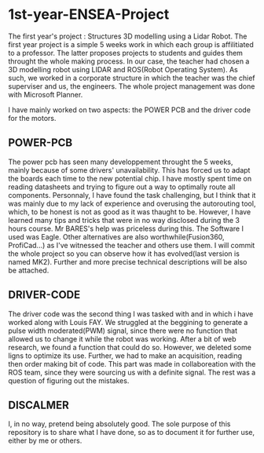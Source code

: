 # 1st-year-ENSEA-Project
The first year's project : Structures 3D modelling using a Lidar Robot.
The first year project is a simple 5 weeks work in which each group is affilitiated to a professor. The latter proposes projects to students and guides them throught the whole making process. In our case, the teacher had chosen a 3D modelling robot using LIDAR and ROS(Robot Operating System). As such, we worked in a corporate structure in which the teacher was the chief superviser and us, the engineers. The whole project management was done with Microsoft Planner.

I have mainly worked on two aspects: the POWER PCB and the driver code for the motors.

## POWER-PCB
The power pcb has seen many developpement throught the 5 weeks, mainly because of some drivers' unavailability. This has forced us to adapt the boards each time to the new potential chip. 
I have mostly spent time on reading datasheets and trying to figure out a way to optimally route all components. Personnaly, I have found the task challenging, but I think that it was mainly due to my lack of experience and overusing the autorouting tool, which, to be honest is not as good as it was thaught to be. However, I have learned many tips and tricks that were in no way disclosed during the 3 hours course. Mr BARES's help was priceless during this.
The Software I used was Eagle. Other alternatives are also worthwhile(Fusion360, ProfiCad...) as I've witnessed the teacher and others use them. I will commit the whole project so you can observe how it has evolved(last version is named MK2). Further and more precise technical descriptions will be also be attached.

## DRIVER-CODE
The driver code was the second thing I was tasked with and in which i have worked along with Louis FAY. We struggled at the beggining to generate a pulse width moderated(PWM) signal, since there were no function that allowed us to change it while the robot was working. After a bit of web research, we found a function that could do so. However, we deleted some ligns to optimize its use. Further, we had to make an acquisition, reading then order making bit of code. This part was made in collaboreation with the ROS team, since they were sourcing us with a definite signal. The rest was a question of figuring out the mistakes.

## DISCALMER
I, in no way, pretend being absolutely good. The sole purpose of this repository is to share what I have done, so as to document it for further use, either by me or others.
